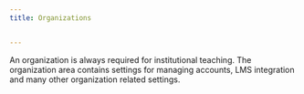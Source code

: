```yaml
---
title: Organizations


---
```


An organization is always required for institutional teaching. The organization area contains settings for managing accounts, LMS integration and many other organization related settings.

